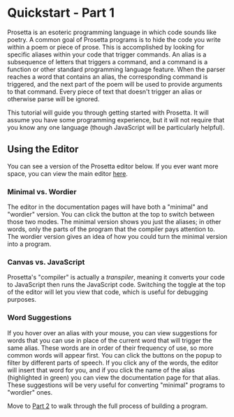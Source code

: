 # Quickstart - Part 1

Prosetta is an esoteric programming language in which code sounds like poetry. A common goal of Prosetta programs is to hide the code you write within a poem or piece of prose. This is accomplished by looking for specific aliases within your code that trigger commands. An alias is a subsequence of letters that triggers a command, and a command is a function or other standard programming language feature. When the parser reaches a word that contains an alias, the corresponding command is triggered, and the next part of the poem will be used to provide arguments to that command. Every piece of text that doesn't trigger an alias or otherwise parse will be ignored. 

This tutorial will guide you through getting started with Prosetta. It will assume you have some programming experience, but it will not require that you know any one language (though JavaScript will be particularly helpful).

## Using the Editor

You can see a version of the Prosetta editor below. If you ever want more space, you can view the main editor [here](https://stinkymilo.github.io/Prosetta/Frontend/). 

<editor :code="`
Editor Example
by Milo Jacobs and John Graphton\n
arc 50.
fil red.
`" 
:code-wordier="`
Editor Example
by Milo Jacobs and John Graphton\n
You must march fifty meters.
Filthy red balloon for you.
`"
output-method='canvas'></editor>

### Minimal vs. Wordier
The editor in the documentation pages will have both a "minimal" and "wordier" version. You can click the button at the top to switch between those two modes. The minimal version shows you just the aliases; in other words, only the parts of the program that the compiler pays attention to. The wordier version gives an idea of how you could turn the minimal version into a program.

### Canvas vs. JavaScript
Prosetta's "compiler" is actually a *transpiler*, meaning it converts your code to JavaScript then runs the JavaScript code. Switching the toggle at the top of the editor will let you view that code, which is useful for debugging purposes.

### Word Suggestions
If you hover over an alias with your mouse, you can view suggestions for words that you can use in place of the current word that will trigger the same alias. These words are in order of their frequency of use, so more common words will appear first. You can click the buttons on the popup to filter by different parts of speech. If you click any of the words, the editor will insert that word for you, and if you click the name of the alias (highlighted in green) you can view the documentation page for that alias. These suggestions will be very useful for converting "minimal" programs to "wordier" ones.

Move to [Part 2](Quickstart_2.md) to walk through the full process of building a program.